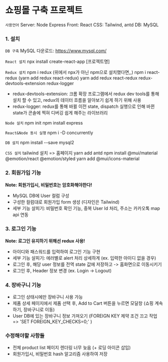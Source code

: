 # 쇼핑몰 구축 프로젝트

`사용언어`
Server: Node Express
Front: React
CSS: Tailwind, antd
DB: MySQL

### 1. 설치

`DB 구축`
MySQL 다운로드: https://www.mysql.com/ 

`React 설치`
npx install create-react-app [프로젝트명]

`Redux 설치`
npm i redux (위에서 npx가 아닌 npm으로 설치했다면,,)
npm i react-redux (yarn add redux react-redux)
yarn add redux react-redux redux-devtools-extension redux-logger
* redux-devtools-extension: 크롬 확장 프로그램에서 redux dev tools를 통해 설치 할 수 있고, redux의 데이터 흐름을 알아보기 쉽게 하기 위해 사용
* redux-logger: redux를 통해 바뀔 이전 state, dispatch 실행으로 인해 바뀐 state가 콘솔에 찍혀 디버깅 쉽게 해주는 라이브러리

`Node 설치`
npm init
npm install express

`React&Node 동시 실행`
npm i -D concurrently

`DB 설치`
npm install --save mysql2

`CSS 설치`
tailwind 설치 => 홈페이지
yarn add antd
npm install @mui/material @emotion/react @emotion/styled
yarn add @mui/icons-material

### 2. 회원가입 기능 
**Note: 회원가입시, 비밀번호는 암호화해야한다!**
- MySQL DB에 User 컬럼 구성
- 구성한 컬럼대로 회원가입 form 생성 (디자인은 Tailwind)
- 세부 기능 살피기: 비밀번호 확인 기능, 중복 User Id 처리, 주소는 카카오톡 map api 연동

### 3. 로그인 기능
**Note: 로그인 유지하기 위해선 redux 사용!**
- 아이디와 패스워드를 입력하여 로그인 기능 구현
- 세부 기능 살피기: 에러별로 alert 처리 상세하게 (ex. 입력한 아이디 없을 경우)
- 로그인 후, 해당 user 정보를 전역 state 값에 저장하고 -> 홈화면으로 이동시키기
- 로그인 후, Header 정보 변경 (ex. Login -> Logout)

### 4. 장바구니 기능
- 로그인 상태시에만 장바구니 사용 가능
- 제품 상세 페이지에서 제품 선택 후, Add to Cart 버튼을 누르면 모달창 (쇼핑 계속하기, 장바구니로 이동)
- User DB에 있는 장바구니 정보 가져오기 (FOREIGN KEY 제약 조건 끄고 작업 => 'SET FOREIGN_KEY_CHECKS=0;' ) 


### 수정해야할 사항들
- 전체 product list 페이지 렌더링 너무 늦음 (+ 로딩 아이콘 삽입)
- 회원가입시, 비밀번호 hash 알고리즘 사용하여 저장